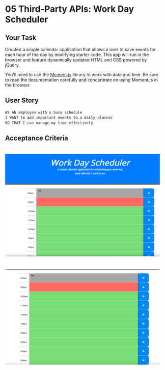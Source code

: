 # 05 Third-Party APIs: Work Day Scheduler

## Your Task

Created a simple calendar application that allows a user to save events for each hour of the day by modifying starter code. This app will run in the browser and feature dynamically updated HTML and CSS powered by jQuery.

You'll need to use the [Moment.js](https://momentjs.com/) library to work with date and time. Be sure to read the documentation carefully and concentrate on using Moment.js in the browser.

## User Story

```md
AS AN employee with a busy schedule
I WANT to add important events to a daily planner
SO THAT I can manage my time effectively
```

## Acceptance Criteria
# 
![Screenshot 1](./assets/images/screenshot1.png)
# 
![Screenshot 2](./assets/images/screenshot2.png)
# 

